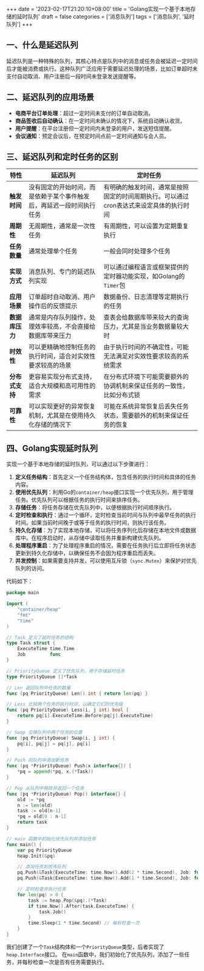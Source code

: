 +++
date = '2023-02-17T21:20:10+08:00'
title = 'Golang实现一个基于本地存储的延时队列'
draft = false
categories = ['消息队列']
tags = ['消息队列', '延时队列']
+++

## 一、什么是延迟队列

延迟队列是一种特殊的队列，其核心特点是队列中的消息或任务会被延迟一定时间后才能被消费或执行。这种队列广泛应用于需要延迟处理的场景，比如订单超时未支付自动取消、用户注册后一段时间未登录发送提醒等。

## 二、延迟队列的应用场景

* **电商平台订单处理**：超过一定时间未支付的订单自动取消。
* **商品签收后自动确认**：在一定时间未确认的情况下，系统自动确认收货。
* **用户提醒**：在平台注册但一定时间内未登录的用户，发送短信提醒。
* **会议通知**：预定会议后，在预定时间点前一定时间通知与会人员。

## 三、延迟队列和定时任务的区别

| **特性**    | **延迟队列**                           | **定时任务**                                      |
| --------- | ---------------------------------- | --------------------------------------------- |
| **触发时间**  | 没有固定的开始时间，而是依赖于某个事件触发后，再延迟一段时间执行任务 | 有明确的触发时间，通常是按照固定的时间周期执行。可以通过cron表达式来设定具体的执行时间 |
| **周期性**   | 无周期性，通常是一次性任务                      | 有周期性，可以设置为定期重复执行                              |
| **任务数量**  | 通常处理单个任务                           | 一般会同时处理多个任务                                   |
| **实现方式**  | 消息队列、专门的延迟队列实现                     | 可以通过编程语言或框架提供的定时器功能实现，如Golang的`Timer`包        |
| **应用场景**  | 订单超时自动取消、用户操作后的反馈提示                | 数据备份、日志清理等定期执行的任务                             |
| **数据库压力** | 通常是内存队列操作，处理效率较高，不会直接给数据库带来压力      | 查表会给数据库带来较大的查询压力，尤其是当业务数据量较大时                 |
| **时效性**   | 可以更精确地控制任务的执行时间，适合对实效性要求较高的场景      | 由于执行时间的不确定性，可能无法满足对实效性要求较高的系统需求               |
| **分布式支持** | 更容易实现分布式支持，适合大规模和高可用性的需求           | 在分布式环境下可能需要额外的协调机制来保证任务的一致性，比如分布式锁            |
| **可靠性**   | 可以实现更好的异常恢复机制，尤其是在使用持久化存储的情况下      | 可能在系统异常恢复后丢失任务状态，需要额外的机制来保证任务的恢复              |

## 四、Golang实现延时队列

实现一个基于本地存储的延时队列，可以通过以下步骤进行：

1. **定义任务结构**：首先定义一个任务结构体，包含任务的执行时间和具体的任务内容。
2. **使用优先队列**：利用Go的`container/heap`接口实现一个优先队列，用于管理任务。优先队列可以根据任务的执行时间来排序任务。
3. **存储任务**：将任务存储在优先队列中，以便根据执行时间顺序执行。
4. **定时检查和执行**：通过一个循环，定时检查当前时间与队列中最早任务的执行时间。如果当前时间晚于或等于任务的执行时间，则执行该任务。
5. **持久化存储**：为了实现本地存储，可以将任务序列化后存储在本地文件或数据库中。在程序启动时，从存储中读取任务并重新构建优先队列。
6. **处理程序重启**：为了处理程序重启的情况，需要在任务执行后立即将任务状态更新到持久化存储中，以确保任务不会因为程序重启而丢失。
7. **并发控制**：如果需要支持并发，可以使用互斥锁（`sync.Mutex`）来保护对优先队列的访问。

代码如下：

```go
package main

import (
    "container/heap"
    "fmt"
    "time"
)

// Task 定义了延时任务的结构
type Task struct {
    ExecuteTime time.Time
    Job         func
}

// PriorityQueue 定义了优先队列，用于存储延时任务
type PriorityQueue []*Task

// Len 返回队列中任务的数量
func (pq PriorityQueue) Len() int { return len(pq) }

// Less 比较两个任务的执行时间，以确定它们的优先级
func (pq PriorityQueue) Less(i, j int) bool {
    return pq[i].ExecuteTime.Before(pq[j].ExecuteTime)
}

// Swap 交换队列中两个任务的位置
func (pq PriorityQueue) Swap(i, j int) {
    pq[i], pq[j] = pq[j], pq[i]
}

// Push 向队列中添加新任务
func (pq *PriorityQueue) Push(x interface{}) {
    *pq = append(*pq, x.(*Task))
}

// Pop 从队列中移除并返回一个任务
func (pq *PriorityQueue) Pop() interface{} {
    old := *pq
    n := len(old)
    task := old[n-1]
    *pq = old[0 : n-1]
    return task
}

// main 函数中初始化优先队列并添加任务
func main() {
    var pq PriorityQueue
    heap.Init(&pq)

    // 添加任务到优先队列
    pq.Push(&Task{ExecuteTime: time.Now().Add(2 * time.Second), Job: func() { fmt.Println("Task 1 executed") }})
    pq.Push(&Task{ExecuteTime: time.Now().Add(1 * time.Second), Job: func() { fmt.Println("Task 2 executed") }})

    // 定时检查并执行任务
    for len(pq) > 0 {
        task := heap.Pop(&pq).(*Task)
        if time.Now().After(task.ExecuteTime) {
            task.Job()
        }
        time.Sleep(1 * time.Second) // 每秒检查一次
    }
}
```

我们创建了一个`Task`结构体和一个`PriorityQueue`类型，后者实现了`heap.Interface`接口。
在`main`函数中，我们初始化了优先队列，添加了一些任务，并每秒检查一次是否有任务需要执行。